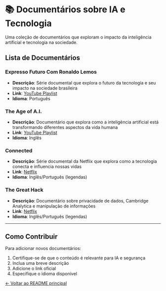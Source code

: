 # 📚 Documentários sobre IA e Tecnologia

Uma coleção de documentários que exploram o impacto da inteligência artificial e tecnologia na sociedade.

## Lista de Documentários

### **Expresso Futuro Com Ronaldo Lemos**
- **Descrição**: Série documental que explora o futuro da tecnologia e seu impacto na sociedade brasileira
- **Link**: [YouTube Playlist](https://www.youtube.com/playlist?list=PLNM2T4DNzmq596Imwc2luPTd9Bwz5xCXI)
- **Idioma**: Português

### **The Age of A.I.**
- **Descrição**: Documentário que explora como a inteligência artificial está transformando diferentes aspectos da vida humana
- **Link**: [YouTube Playlist](https://www.youtube.com/playlist?list=PLjq6DwYksrzz_fsWIpPcf6V7p2RNAneKc)
- **Idioma**: Inglês

### **Connected**
- **Descrição**: Série documental da Netflix que explora como a tecnologia conecta e influencia nossas vidas
- **Link**: [Netflix](https://www.netflix.com/title/81031737)
- **Idioma**: Inglês/Português (legendas)

### **The Great Hack**
- **Descrição**: Documentário sobre privacidade de dados, Cambridge Analytica e manipulação de informações
- **Link**: [Netflix](https://www.netflix.com/title/80117542)
- **Idioma**: Inglês/Português (legendas)

---

## Como Contribuir

Para adicionar novos documentários:
1. Certifique-se de que o conteúdo é relevante para IA e segurança
2. Inclua uma breve descrição
3. Adicione o link oficial
4. Especifique o idioma disponível

[← Voltar ao README principal](../../README.md)
